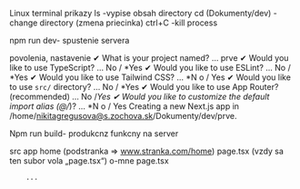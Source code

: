 Linux terminal prikazy
ls  -vypise obsah directory
cd (Dokumenty/dev) -change directory (zmena priecinka)
ctrl+C -kill process

npm run dev- spustenie servera

povolenia, nastavenie
✔ What is your project named? … prve
✔ Would you like to use TypeScript? … No /  *Yes
✔ Would you like to use ESLint? … No /  *Yes
✔ Would you like to use Tailwind CSS? … *N o / Yes
✔ Would you like to use `src/` directory? … No / *Yes
✔ Would you like to use App Router? (recommended) … No /*Yes
✔ Would you like to customize the default import alias (@/*)? … *N o / Yes
Creating a new Next.js app in /home/nikitagregusova@s.zochova.sk/Dokumenty/dev/prve.

Npm run build- produkcnz funkcny na server

src
	app
		home (podstranka => www.stranka.com/home)
			page.tsx (vzdy sa ten subor vola „page.tsx“)
		o-mne
			page.tsx 

		...